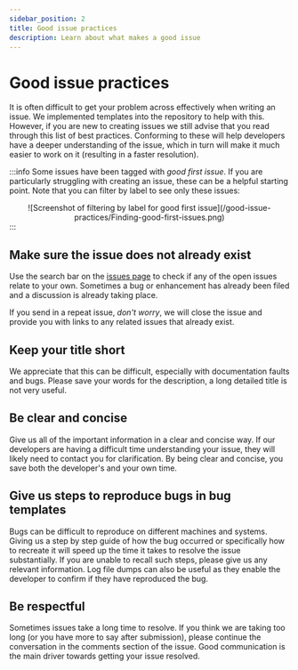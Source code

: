 ```yaml
---
sidebar_position: 2
title: Good issue practices
description: Learn about what makes a good issue
---
```


# Good issue practices

It is often difficult to get your problem across effectively when writing an issue. We implemented templates into the repository to help with this. However, if you are new to creating issues we still advise that you read through this list of best practices. Conforming to these will help developers have a deeper understanding of the issue, which in turn will make it much easier to work on it (resulting in a faster resolution).

:::info
Some issues have been tagged with *good first issue*. If you are particularly struggling with creating an issue, these can be a helpful starting point. Note that you can filter by label to see only these issues:

<center>
![Screenshot of filtering by label for good first issue](/good-issue-practices/Finding-good-first-issues.png)
</center>
:::

## Make sure the issue does not already exist

Use the search bar on the [issues page](https://github.com/ejh243/BrainFANS/issues) to check if any of the open issues relate to your own. Sometimes a bug or enhancement has already been filed and a discussion is already taking place.

If you send in a repeat issue, *don't worry*, we will close the issue and provide you with links to any related issues that already exist.

## Keep your title short

We appreciate that this can be difficult, especially with documentation faults and bugs. Please save your words for the description, a long detailed title is not very useful.

## Be clear and concise

Give us all of the important information in a clear and concise way. If our developers are having a difficult time understanding your issue, they will likely need to contact you for clarification. By being clear and concise, you save both the developer's and your own time.

## Give us steps to reproduce bugs in bug templates

Bugs can be difficult to reproduce on different machines and systems. Giving us a step by step guide of how the bug occurred or specifically how to recreate it will speed up the time it takes to resolve the issue substantially. If you are unable to recall such steps, please give us any relevant information. Log file dumps can also be useful as they enable the developer to confirm if they have reproduced the bug.

## Be respectful

Sometimes issues take a long time to resolve. If you think we are taking too long (or you have more to say after submission), please continue the conversation in the comments section of the issue. Good communication is the main driver towards getting your issue resolved. 
